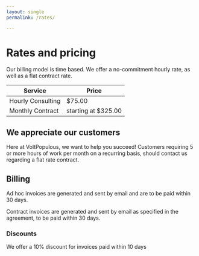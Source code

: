 ```yaml
---
layout: single
permalink: /rates/

---
```


# Rates and pricing

Our billing model is time based. We offer a no-commitment hourly rate, as well as a flat contract rate.

| Service | Price |
|---------|-------|
| Hourly Consulting | $75.00 |
| Monthly Contract | starting at $325.00 |

## We appreciate our customers

Here at VoltPopulous, we want to help you succeed! Customers requiring 5 or more hours of work per month on a recurring basis, should contact us regarding a flat rate contract.

## Billing

Ad hoc invoices are generated and sent by email and are to be paid within 30 days.

Contract invoices are generated and sent by email as specified in the agreement, to be paid within 30 days.


### Discounts

We offer a 10% discount for invoices paid within 10 days
